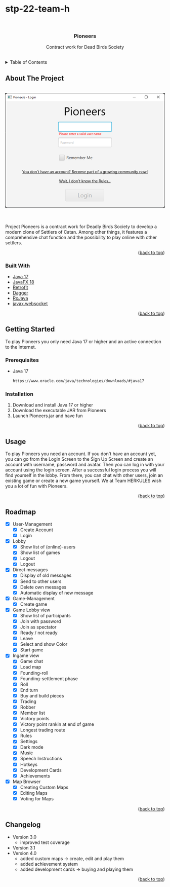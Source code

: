 # stp-22-team-h

<div id="top"></div>

<br>
<h3 style="text-align: center;">Pioneers</h3>
<div style="text-align: center;">
  <p style="text-align: center;">
    Contract work for Dead Birds Society
  </p>
</div>
<br>

<!-- TABLE OF CONTENTS -->
<details>
  <summary>Table of Contents</summary>
  <ol>
    <li>
      <a href="#about-the-project">About The Project</a>
      <ul>
        <li><a href="#built-with">Built With</a></li>
      </ul>
    </li>
    <li>
      <a href="#getting-started">Getting Started</a>
      <ul>
        <li><a href="#prerequisites">Prerequisites</a></li>
        <li><a href="#installation">Installation</a></li>
      </ul>
    </li>
    <li><a href="#usage">Usage</a></li>
    <li><a href="#roadmap">Roadmap</a></li>
    <li><a href="#changelog">Changelog</a></li>
  </ol>
</details>


<!-- ABOUT THE PROJECT -->
<div id="about-the-project"></div>

## About The Project
<br>

<div style="text-align: center;">
  <a href="https://github.com/sekassel/stp-22-team-h">
    <img src="images/pioneers.png" alt="Image of the LoginScreen">
  </a>
</div>

<br><br>
Project Pioneers is a contract work for Deadly Birds Society to develop a modern clone of Settlers of Catan. Among other things, it features a comprehensive chat function and the possibility to play online with other settlers.

<p style="text-align: right;">(<a href="#top">back to top</a>)</p>

<div id="built-with"></div>

### Built With

* [Java 17](https://www.oracle.com/java/)
* [JavaFX 18](https://openjfx.io/)
* [Retrofit](https://square.github.io/retrofit/)
* [Dagger](https://dagger.dev/)
* [RxJava](https://reactivex.io/)
* [javax.websocket](https://frontbackend.com/maven/artifact/javax.websocket)

<p style="text-align: right;">(<a href="#top">back to top</a>)</p>

<!-- GETTING STARTED -->
<div id="getting-started"></div>

## Getting Started

To play Pioneers you only need Java 17 or higher and an active connection to the Internet.

<div id="prerequisites"></div>

### Prerequisites

* Java 17
  ```sh
  https://www.oracle.com/java/technologies/downloads/#java17
  ```

<div id="installation"></div>

### Installation

1. Download and install Java 17 or higher
2. Download the executable JAR from Pioneers
3. Launch Pioneers.jar and have fun

<p style="text-align: right;">(<a href="#top">back to top</a>)</p>

<div id="usage"></div>

<!-- USAGE EXAMPLES -->
## Usage

To play Pioneers you need an account. If you don't have an account yet, you can go from the Login Screen to the Sign Up Screen and create an account with username, password and avatar. Then you can log in with your account using the login screen. After a successful login process you will find yourself in the lobby. From there, you can chat with other users, join an existing game or create a new game yourself. We at Team HERKULES wish you a lot of fun with Pioneers.

<p style="text-align: right;">(<a href="#top">back to top</a>)</p>


<div id="roadmap"></div>
<!-- ROADMAP -->

## Roadmap

- [X] User-Management
  - [X] Create Account
  - [X] Login
- [X] Lobby
  - [X] Show list of (online)-users
  - [X] Show list of games
  - [X] Logout
  - [X] Logout
- [X] Direct messages
  - [X] Display of old messages
  - [X] Send to other users
  - [X] Delete own messages
  - [X] Automatic display of new message
- [X] Game-Management
  - [X] Create game
- [X] Game Lobby view
  - [X] Show list of participants
  - [X] Join with password
  - [X] Join as spectator
  - [X] Ready / not ready
  - [X] Leave
  - [X] Select and show Color
  - [X] Start game
- [X] Ingame view
  - [X] Game chat
  - [X] Load map
  - [X] Founding-roll
  - [X] Founding-settlement phase
  - [X] Roll
  - [X] End turn
  - [X] Buy and build pieces
  - [X] Trading
  - [X] Robber
  - [X] Member list
  - [X] Victory points
  - [X] Victory point rankin at end of game
  - [X] Longest trading route
  - [X] Rules
  - [X] Settings
  - [X] Dark mode
  - [X] Music
  - [X] Speech Instructions
  - [X] Hotkeys
  - [X] Development Cards
  - [X] Achievements
- [X] Map Browser
  - [X] Creating Custom Maps
  - [X] Editing Maps
  - [X] Voting for Maps

<p style="text-align: right;">(<a href="#top">back to top</a>)</p>


<div id="changelog"></div>
<!-- CHANGELOG -->

## Changelog

- Version 3.0
  - improved test coverage
- Version 3.1
- Version 4.0
  - added custom maps -> create, edit and play them
  - added achievement system
  - added development cards -> buying and playing them

<p style="text-align: right;">(<a href="#top">back to top</a>)</p>



<!-- MARKDOWN LINKS & IMAGES -->
<!-- https://www.markdownguide.org/basic-syntax/#reference-style-links -->
[contributors-shield]: https://img.shields.io/github/contributors/sekassel/stp-22-team-h.svg?style=for-the-badge
[contributors-url]: https://github.com/sekassel/stp-22-team-h/graphs/contributors
[product-screenshot]: images/pioneers.png
